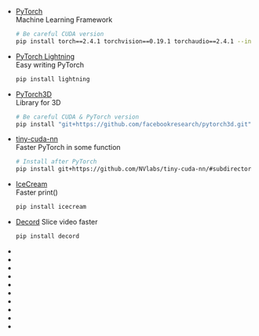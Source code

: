 - [PyTorch](https://pytorch.org/get-started/previous-versions/) \
  Machine Learning Framework
  ```bash
  # Be careful CUDA version
  pip install torch==2.4.1 torchvision==0.19.1 torchaudio==2.4.1 --index-url https://download.pytorch.org/whl/cu124
  ```
- [PyTorch Lightning](https://lightning.ai/docs/pytorch/stable/) \
  Easy writing PyTorch
  ```bash
  pip install lightning
  ```
- [PyTorch3D](https://github.com/facebookresearch/pytorch3d) \
  Library for 3D
  ```bash
  # Be careful CUDA & PyTorch version
  pip install "git+https://github.com/facebookresearch/pytorch3d.git"
  ```
- [tiny-cuda-nn](https://github.com/NVlabs/tiny-cuda-nn) \
  Faster PyTorch in some function
  ```bash
  # Install after PyTorch
  pip install git+https://github.com/NVlabs/tiny-cuda-nn/#subdirectory=bindings/torch
  ```
- [IceCream](https://github.com/gruns/icecream) \
  Faster print()
  ```bash
  pip install icecream
  ```
- [Decord](https://github.com/dmlc/decord)
  Slice video faster
  ```bash
  pip install decord
  ```
- []()
- []()
- []()
- []()
- []()
- []()
- []()
- []()
- []()
- []()
